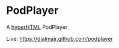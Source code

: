 # PodPlayer

A [hyperHTML](https://viperhtml.js.org/hyper.html) PodPlayer

Live: https://djalmajr.github.com/podplayer

